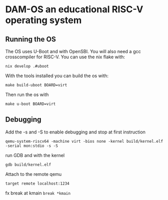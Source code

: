 # DAM-OS an educational RISC-V operating system

## Running the OS

The OS uses U-Boot and with OpenSBI. You will also need a gcc crosscompiler for RISC-V.
You can use the nix flake with:

```
nix develop .#uboot
```

With the tools installed you can build the os with:

```
make build-uboot BOARD=virt
```

Then run the os with

```
make u-boot BOARD=virt
```

## Debugging

Add the -s and -S to enable debugging and stop at first instruction

`qemu-system-riscv64 -machine virt -bios none -kernel build/kernel.elf -serial mon:stdio -s -S`

run GDB and with the kernel

`gdb build/kernel.elf`

Attach to the remote qemu

`target remote localhost:1234`

fx break at kmain
`break *kmain`
